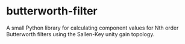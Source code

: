 # butterworth-filter
A small Python library for calculating component values for Nth order
Butterworth filters using the Sallen-Key unity gain topology.
